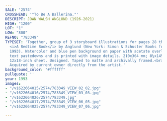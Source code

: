 ```yaml
---
SALE: '2574'
CROSSHEAD: '"To Be A Ballerina."'
DESCRIPT: JOAN WALSH ANGLUND (1926-2021)
HIGH: "1200"
LOT: "1"
LOW: "800"
REFNO: "783349"
TYPESET: 'Together, group of 3 storyboard illustrations for pages 28 through 33 of
  <i>A Bedtime Book</i> by Anglund (New York: Simon & Schuster Books for Young Readers,
  1993). Watercolor and blue pen background on paper with acetate overlay, which has
  text pastedowns and is printed with image details. 210x364 mm; 8¼x14¼ inches, on
  12x18-inch sheet. Unsigned. Taped to matte and archivally framed.<br><br>Provenance:
  Acquired by current owner directly from the artist.'
background_color: "#ffffff"
pullquote: ''
year: 1993
images:
- "/v1622664015/2574/783349_VIEW_02_02.jpg"
- "/v1622664016/2574/783349_VIEW_03_03.jpg"
- "/v1622664026/2574/783349.jpg"
- "/v1622664017/2574/783349_VIEW_06_05.jpg"
- "/v1622664025/2574/783349_VIEW_07_06.jpg"

---
```

